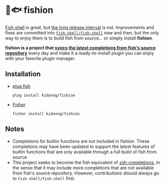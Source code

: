 # 💅🐟 fishion

[Fish shell](https://fishshell.com/) is great, but [the long release interval](https://github.com/fish-shell/fish-shell/issues/8012) is not. Improvements and fixes are committed into [`fish-shell/fish-shell`](https://github.com/fish-shell/fish-shell) now and then, but the only way to enjoy them is to build fish from source... or simply install **fishion**.

**fishion is a project that [syncs](sync.fish) [the latest completions from fish's source repository](https://github.com/fish-shell/fish-shell/tree/master/share/completions)** every day and make it a ready-to-install plugin you can enjoy with your favorite plugin manager.

## Installation

-   [plug.fish](https://github.com/kidonng/plug.fish)

    ```fish
    plug install kidonng/fishion
    ```

-   [Fisher](https://github.com/jorgebucaran/fisher)

    ```fish
    fisher install kidonng/fishion
    ```

## Notes

-   Completions for builtin functions are not included in fishion. These completions may have been updated to support the latest features of builtin functions that are only available through a full build of fish from source.
-   This project seeks to become the fish equivalent of [zsh-completions](https://github.com/zsh-users/zsh-completions), in the sense that it may include more completions that are not available from fish's source repository. However, contributions should always go to `fish-shell/fish-shell` first.
